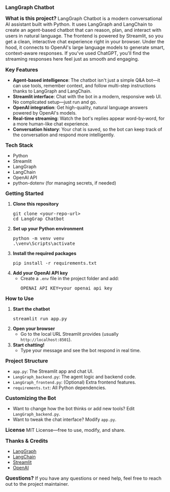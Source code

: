 

<span style="font-size:12pt"><b>LangGraph Chatbot</b></span>

<span style="font-size:12pt"><b>What is this project?</b></span>
<span style="font-size:11pt">
LangGraph Chatbot is a modern conversational AI assistant built with Python. It uses LangGraph and LangChain to create an agent-based chatbot that can reason, plan, and interact with users in natural language. The frontend is powered by Streamlit, so you get a clean, interactive chat experience right in your browser. Under the hood, it connects to OpenAI's large language models to generate smart, context-aware responses. If you've used ChatGPT, you'll find the streaming responses here feel just as smooth and engaging.
</span>

<span style="font-size:12pt"><b>Key Features</b></span>
<span style="font-size:11pt">
- <b>Agent-based intelligence</b>: The chatbot isn't just a simple Q&A bot—it can use tools, remember context, and follow multi-step instructions thanks to LangGraph and LangChain.
- <b>Streamlit interface</b>: Chat with the bot in a modern, responsive web UI. No complicated setup—just run and go.
- <b>OpenAI integration</b>: Get high-quality, natural language answers powered by OpenAI's models.
- <b>Real-time streaming</b>: Watch the bot's replies appear word-by-word, for a more human-like chat experience.
- <b>Conversation history</b>: Your chat is saved, so the bot can keep track of the conversation and respond more intelligently.
</span>

<span style="font-size:12pt"><b>Tech Stack</b></span>
<span style="font-size:11pt">
- Python
- Streamlit
- LangGraph
- LangChain
- OpenAI API
- python-dotenv (for managing secrets, if needed)
</span>

<span style="font-size:12pt"><b>Getting Started</b></span>
<span style="font-size:11pt">
1. <b>Clone this repository</b>
   <pre>
   git clone &lt;your-repo-url&gt;
   cd LangGrap Chatbot
   </pre>
2. <b>Set up your Python environment</b>
   <pre>
   python -m venv venv
   .\venv\Scripts\activate
   </pre>
3. <b>Install the required packages</b>
   <pre>
   pip install -r requirements.txt
   </pre>
4. <b>Add your OpenAI API key</b>
   - Create a <code>.env</code> file in the project folder and add:
     <pre>
     OPENAI_API_KEY=your_openai_api_key
     </pre>
</span>

<span style="font-size:12pt"><b>How to Use</b></span>
<span style="font-size:11pt">
1. <b>Start the chatbot</b>
   <pre>
   streamlit run app.py
   </pre>
2. <b>Open your browser</b>
   - Go to the local URL Streamlit provides (usually <code>http://localhost:8501</code>).
3. <b>Start chatting!</b>
   - Type your message and see the bot respond in real time.
</span>

<span style="font-size:12pt"><b>Project Structure</b></span>
<span style="font-size:11pt">
- <code>app.py</code>: The Streamlit app and chat UI.
- <code>LangGraph_backend.py</code>: The agent logic and backend code.
- <code>LangGraph_frontend.py</code>: (Optional) Extra frontend features.
- <code>requirements.txt</code>: All Python dependencies.
</span>

<span style="font-size:12pt"><b>Customizing the Bot</b></span>
<span style="font-size:11pt">
- Want to change how the bot thinks or add new tools? Edit <code>LangGraph_backend.py</code>.
- Want to tweak the chat interface? Modify <code>app.py</code>.
</span>

<span style="font-size:12pt"><b>License</b></span>
<span style="font-size:11pt">
MIT License—free to use, modify, and share.
</span>

<span style="font-size:12pt"><b>Thanks & Credits</b></span>
<span style="font-size:11pt">
- <a href="https://github.com/langchain-ai/langgraph">LangGraph</a>
- <a href="https://github.com/langchain-ai/langchain">LangChain</a>
- <a href="https://streamlit.io/">Streamlit</a>
- <a href="https://openai.com/">OpenAI</a>
</span>

<span style="font-size:12pt"><b>Questions?</b></span>
<span style="font-size:11pt">
If you have any questions or need help, feel free to reach out to the project maintainer.
</span>
